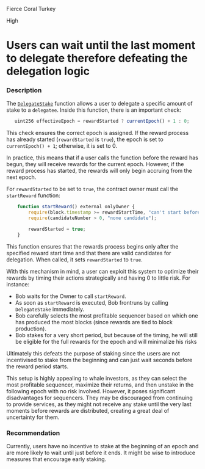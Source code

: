Fierce Coral Turkey

High

# Users can wait until the last moment to delegate therefore defeating the delegation logic

### Description
The [`DelegateStake`](https://github.com/sherlock-audit/2024-08-morphl2/blob/main/morph/contracts/contracts/l2/staking/L2Staking.sol#L284-L340) function allows a user to delegate a specific amount of stake to a `delegatee`. Inside this function, there is an important check:

```javascript
   uint256 effectiveEpoch = rewardStarted ? currentEpoch() + 1 : 0;
```

This check ensures the correct epoch is assigned. If the reward process has already started (`rewardStarted` is `true`), the epoch is set to `currentEpoch() + 1`; otherwise, it is set to 0. 

In practice, this means that if a user calls the function before the reward has begun, they will receive rewards for the current epoch. However, if the reward process has started, the rewards will only begin accruing from the next epoch.

For `rewardStarted` to be set to `true`, the contract owner must call the `startReward` function:

```javascript
    function startReward() external onlyOwner {
        require(block.timestamp >= rewardStartTime, "can't start before reward start time");
        require(candidateNumber > 0, "none candidate");

        rewardStarted = true;
    }
```

This function ensures that the rewards process begins only after the specified reward start time and that there are valid candidates for delegation. When called, it sets `rewardStarted` to `true`.

With this mechanism in mind, a user can exploit this system to optimize their rewards by timing their actions strategically and having 0 to little risk. For instance:

- Bob waits for the Owner to call `startReward`.
- As soon as `startReward` is executed, Bob frontruns by calling `DelegateStake` immediately.
- Bob carefully selects the most profitable sequencer based on which one has produced the most blocks (since rewards are tied to block production).
- Bob stakes for a very short period, but because of the timing, he will still be eligible for the full rewards for the epoch and will minimalize his risks

Ultimately this defeats the purpose of staking since the users are not incentivised  to stake from the beginning and can just wait seconds before the reward period starts.

This setup is highly appealing to whale investors, as they can select the most profitable sequencer, maximize their returns, and then unstake in the following epoch with no risk involved. However, it poses significant disadvantages for sequencers. They may be discouraged from continuing to provide services, as they might not receive any stake until the very last moments before rewards are distributed, creating a great deal of uncertainty for them.

### Recommendation
Currently, users have no incentive to stake at the beginning of an epoch and are more likely to wait until just before it ends. It might be wise to introduce measures that encourage early staking.